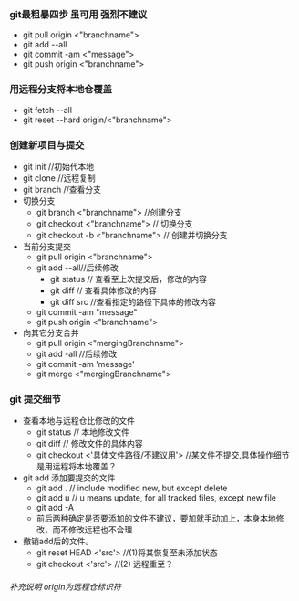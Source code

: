### git最粗暴四步 虽可用 强烈不建议
+ git pull origin <"branchname">
+ git add --all
+ git commit -am <"message">
+ git push origin <"branchname">

### 用远程分支将本地仓覆盖
+ git fetch --all
+ git reset --hard origin/<"branchname">

### 创建新项目与提交
+ git init //初始代本地
+ git clone <url> //远程复制
+ git branch //查看分支
+ 切换分支
    + git branch <"branchname"> //创建分支
    + git checkout <"branchname"> // 切换分支
    + git checkout -b <"branchname"> // 创建并切换分支
+ 当前分支提交
    + git pull origin <"branchname">
    + git add --all//后续修改
        + git status // 查看至上次提交后，修改的内容
        + git diff // 查看具体修改的内容
        + git diff src //查看指定的路径下具体的修改内容
    + git commit -am "message"
    + git push origin <"branchname">
+ 向其它分支合并
    + git pull origin <"mergingBranchname">
    + git add -all //后续修改
    + git commit -am 'message'
    + git merge <"mergingBranchname">
    
### git 提交细节
+ 查看本地与远程仓比修改的文件
    + git status // 本地修改文件
    + git diff // 修改文件的具体内容
    + git checkout <'具体文件路径/不建议用'> //某文件不提交,具体操作细节是用远程将本地覆盖？
+ git add 添加要提交的文件
    + git add . // include modified new, but except delete
    + git add u // u means update, for all tracked files, except new file
    + git add -A
    + 前后两种确定是否要添加的文件不建议，要加就手动加上，本身本地修改，而不修改远程也不合理
+ 撤销add后的文件。
    + git reset HEAD <'src'> //(1)将其恢复至未添加状态
    + git checkout <'src'> //(2) 远程重至？
    

###### 补充说明 origin为远程仓标识符 
